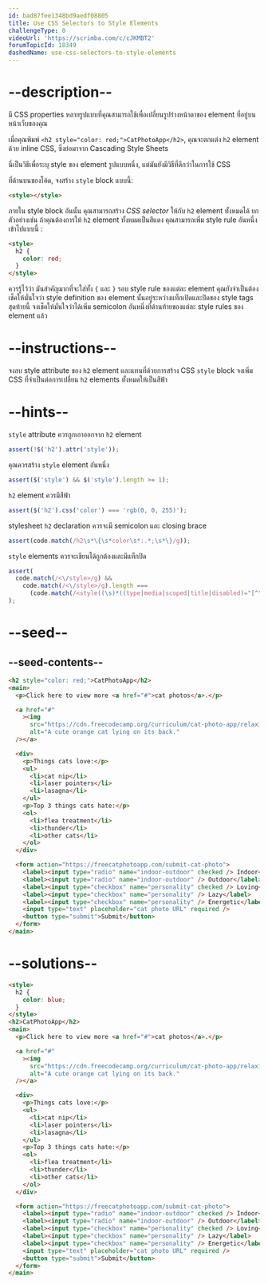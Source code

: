 ```yaml
---
id: bad87fee1348bd9aedf08805
title: Use CSS Selectors to Style Elements
challengeType: 0
videoUrl: 'https://scrimba.com/c/cJKMBT2'
forumTopicId: 18349
dashedName: use-css-selectors-to-style-elements
---
```


# --description--

มี CSS properties หลายรูปแบบที่คุณสามารถใช้เพื่อเปลี่ยนรูปร่างหน้าตาของ element ที่อยู่บนหน้าเว็บของคุณ

เมื่อคุณพิมพ์ `<h2 style="color: red;">CatPhotoApp</h2>`, คุณจะตกแต่ง `h2` element ด้วย inline CSS, ซึ่งย่อมาจาก Cascading Style Sheets

นี่เป็นวิธีเพื่อระบุ style ของ element รูปแบบหนึ่ง, แต่มันยังมีวิธีที่ดีกว่าในการใช้ CSS

ที่ด้านบนของโค้ด, จงสร้าง `style` block แบบนี้:

```html
<style></style>
```

ภายใน style block อันนั้น คุณสามารถสร้าง <dfn>CSS selector</dfn> ให้กับ `h2` element ทั้งหมดได้
ยกตัวอย่างเช่น ถ้าคุณต้องการให้ `h2` element ทั้งหมดเป็นสีแดง คุณสามารถเพิ่ม style rule อันหนึ่งเข้าไปแบบนี้ :

```html
<style>
  h2 {
    color: red;
  }
</style>
```

ควรรู้ไว้ว่า มันสำคัญมากที่จะใส่ทั้ง `{` และ `}` รอบ style rule ของแต่ละ element
คุณยังจำเป็นต้องเช็คให้มั่นใจว่า style definition ของ element นั้นอยู่ระหว่างแท็กเปิดและปิดของ style tags
สุดท้ายนี้ จงเช็คให้มั่นใจว่าได้เพิ่ม semicolon อันหนึ่งที่ด้านท้ายของแต่ละ style rules ของ element แล้ว

# --instructions--

จงลบ style attribute ของ `h2` element และแทนที่ด้วยการสร้าง CSS `style` block
จงเพิ่ม CSS ที่จำเป็นต่อการเปลี่ยน `h2` elements ทั้งหมดให้เป็นสีฟ้า

# --hints--

`style` attribute ควรถูกเอาออกจาก `h2` element

```js
assert(!$('h2').attr('style'));
```

คุณควรสร้าง `style` element อันหนึ่ง

```js
assert($('style') && $('style').length >= 1);
```

`h2` element ควรมีสีฟ้า

```js
assert($('h2').css('color') === 'rgb(0, 0, 255)');
```

stylesheet `h2` declaration ควรจะมี semicolon และ closing brace

```js
assert(code.match(/h2\s*\{\s*color\s*:.*;\s*\}/g));
```

`style` elements ควรจะเขียนได้ถูกต้องและมีแท็กปิด

```js
assert(
  code.match(/<\/style>/g) &&
    code.match(/<\/style>/g).length ===
      (code.match(/<style((\s)*((type|media|scoped|title|disabled)="[^"]*")?(\s)*)*>/g) || []).length,
);
```

# --seed--

## --seed-contents--

```html
<h2 style="color: red;">CatPhotoApp</h2>
<main>
  <p>Click here to view more <a href="#">cat photos</a>.</p>

  <a href="#"
    ><img
      src="https://cdn.freecodecamp.org/curriculum/cat-photo-app/relaxing-cat.jpg"
      alt="A cute orange cat lying on its back."
  /></a>

  <div>
    <p>Things cats love:</p>
    <ul>
      <li>cat nip</li>
      <li>laser pointers</li>
      <li>lasagna</li>
    </ul>
    <p>Top 3 things cats hate:</p>
    <ol>
      <li>flea treatment</li>
      <li>thunder</li>
      <li>other cats</li>
    </ol>
  </div>

  <form action="https://freecatphotoapp.com/submit-cat-photo">
    <label><input type="radio" name="indoor-outdoor" checked /> Indoor</label>
    <label><input type="radio" name="indoor-outdoor" /> Outdoor</label><br />
    <label><input type="checkbox" name="personality" checked /> Loving</label>
    <label><input type="checkbox" name="personality" /> Lazy</label>
    <label><input type="checkbox" name="personality" /> Energetic</label><br />
    <input type="text" placeholder="cat photo URL" required />
    <button type="submit">Submit</button>
  </form>
</main>
```

# --solutions--

```html
<style>
  h2 {
    color: blue;
  }
</style>
<h2>CatPhotoApp</h2>
<main>
  <p>Click here to view more <a href="#">cat photos</a>.</p>

  <a href="#"
    ><img
      src="https://cdn.freecodecamp.org/curriculum/cat-photo-app/relaxing-cat.jpg"
      alt="A cute orange cat lying on its back."
  /></a>

  <div>
    <p>Things cats love:</p>
    <ul>
      <li>cat nip</li>
      <li>laser pointers</li>
      <li>lasagna</li>
    </ul>
    <p>Top 3 things cats hate:</p>
    <ol>
      <li>flea treatment</li>
      <li>thunder</li>
      <li>other cats</li>
    </ol>
  </div>

  <form action="https://freecatphotoapp.com/submit-cat-photo">
    <label><input type="radio" name="indoor-outdoor" checked /> Indoor</label>
    <label><input type="radio" name="indoor-outdoor" /> Outdoor</label><br />
    <label><input type="checkbox" name="personality" checked /> Loving</label>
    <label><input type="checkbox" name="personality" /> Lazy</label>
    <label><input type="checkbox" name="personality" /> Energetic</label><br />
    <input type="text" placeholder="cat photo URL" required />
    <button type="submit">Submit</button>
  </form>
</main>
```
